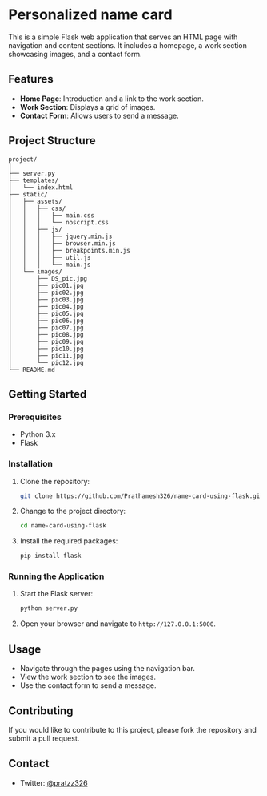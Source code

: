# Personalized name card

This is a simple Flask web application that serves an HTML page with navigation and content sections. It includes a homepage, a work section showcasing images, and a contact form.

## Features

- **Home Page**: Introduction and a link to the work section.
- **Work Section**: Displays a grid of images.
- **Contact Form**: Allows users to send a message.

## Project Structure

```
project/
│
├── server.py
├── templates/
│   └── index.html
├── static/
│   ├── assets/
│   │   ├── css/
│   │   │   ├── main.css
│   │   │   └── noscript.css
│   │   ├── js/
│   │   │   ├── jquery.min.js
│   │   │   ├── browser.min.js
│   │   │   ├── breakpoints.min.js
│   │   │   ├── util.js
│   │   │   └── main.js
│   └── images/
│       ├── DS_pic.jpg
│       ├── pic01.jpg
│       ├── pic02.jpg
│       ├── pic03.jpg
│       ├── pic04.jpg
│       ├── pic05.jpg
│       ├── pic06.jpg
│       ├── pic07.jpg
│       ├── pic08.jpg
│       ├── pic09.jpg
│       ├── pic10.jpg
│       ├── pic11.jpg
│       └── pic12.jpg
└── README.md
```

## Getting Started

### Prerequisites

- Python 3.x
- Flask

### Installation

1. Clone the repository:
    ```bash
    git clone https://github.com/Prathamesh326/name-card-using-flask.git
    ```
2. Change to the project directory:
    ```bash
    cd name-card-using-flask
    ```
3. Install the required packages:
    ```bash
    pip install flask
    ```

### Running the Application

1. Start the Flask server:
    ```bash
    python server.py
    ```
2. Open your browser and navigate to `http://127.0.0.1:5000`.

## Usage

- Navigate through the pages using the navigation bar.
- View the work section to see the images.
- Use the contact form to send a message.

## Contributing

If you would like to contribute to this project, please fork the repository and submit a pull request.

## Contact

- Twitter: [@pratzz326](https://x.com/pratzz326)
```
